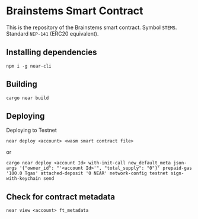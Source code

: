 # Brainstems Smart Contract
This is the repository of the Brainstems smart contract. Symbol `STEMS`. Standard `NEP-141` (ERC20 equivalent).

## Installing dependencies
```npm i -g near-cli```

## Building
```cargo near build```

## Deploying
Deploying to Testnet

```near deploy <account> <wasm smart contract file>```

or

```cargo near deploy <account Id> with-init-call new_default_meta json-args '{"owner_id": "'<account Id>'", "total_supply": "0"}' prepaid-gas '100.0 Tgas' attached-deposit '0 NEAR' network-config testnet sign-with-keychain send```

## Check for contract metadata
```near view <account> ft_metadata```
